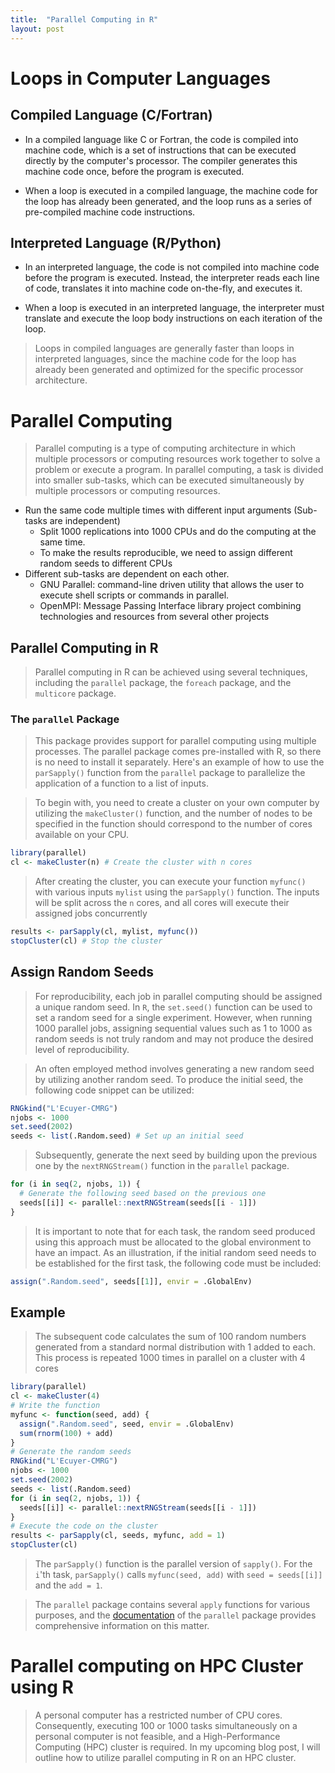 ```yaml
---
title:  "Parallel Computing in R"
layout: post
---
```


# Loops in Computer Languages


## Compiled Language (C/Fortran)


* In a compiled language like C or Fortran, the code is compiled into machine code,
which is a set of instructions that can be executed directly by the
computer's processor. The compiler generates this machine code once,
before the program is executed.


* When a loop is executed in a compiled language,
the machine code for the loop has already been generated, and the loop runs
as a series of pre-compiled machine code instructions.


## Interpreted Language (R/Python)


* In an interpreted language, the code is not compiled into machine code
before the program is executed. Instead, the interpreter reads each line of code,
translates it into machine code on-the-fly, and executes it.


* When a loop is executed in an interpreted language, the interpreter must
translate and execute the loop body instructions on each iteration of the loop.


> Loops in compiled languages are generally faster than loops in interpreted
languages, since the machine code for the loop has already been generated and
optimized for the specific processor architecture.


# Parallel Computing


> Parallel computing is a type of computing architecture in which multiple
 processors or computing resources work together to solve a problem or
 execute a program. In parallel computing, a task is divided into smaller
 sub-tasks, which can be executed simultaneously by multiple processors or
 computing resources.


* Run the same code multiple times with different input arguments (Sub-tasks are independent)
    * Split 1000 replications into 1000 CPUs and do the computing at the same time.
    * To make the results reproducible, we need to assign
      different random seeds to different CPUs
* Different sub-tasks are dependent on each other.
    * GNU Parallel: command-line driven utility that allows the user to
    execute shell scripts or commands in parallel.
    * OpenMPI: Message Passing Interface library project combining
    technologies and resources from several other projects


## Parallel Computing in R


> Parallel computing in R can be achieved using several techniques, including
the `parallel` package, the `foreach` package, and  the `multicore` package.


### The `parallel` Package


> This package provides support for parallel computing using multiple
processes. The parallel package comes pre-installed with R, so there is no need
to install it separately. Here's an example of how to use the `parSapply()`
function from the `parallel` package to parallelize the application of a
function to a list of inputs.


> To begin with, you need to create a cluster on your own computer by
utilizing the `makeCluster()` function, and the number of nodes to be specified
in the function should correspond to the number of cores available on your CPU.


```R
library(parallel)
cl <- makeCluster(n) # Create the cluster with n cores
```

> After creating the cluster, you can execute your function
`myfunc()` with various inputs `mylist` using the `parSapply()` function.
The inputs will be split across the `n` cores, and all cores will execute
their assigned jobs concurrently


```R
results <- parSapply(cl, mylist, myfunc())
stopCluster(cl) # Stop the cluster
```

## Assign Random Seeds


> For reproducibility, each job in parallel computing should be assigned a
unique random seed. In `R`, the `set.seed()` function can be used to set a
random seed for a single experiment. However, when running 1000 parallel jobs,
assigning sequential values such as 1 to 1000 as random seeds is not truly
random and may not produce the desired level of reproducibility.


> An often employed method involves generating a new random seed by utilizing
another random seed. To produce the initial seed, the following code snippet
can be utilized:


```R
RNGkind("L'Ecuyer-CMRG")
njobs <- 1000
set.seed(2002)
seeds <- list(.Random.seed) # Set up an initial seed
```


> Subsequently, generate the next seed by building upon the previous one by the
`nextRNGStream()` function in the `parallel` package.


```R
for (i in seq(2, njobs, 1)) {
  # Generate the following seed based on the previous one
  seeds[[i]] <- parallel::nextRNGStream(seeds[[i - 1]])
}
```

>It is important to note that for each task, the random seed produced using
this approach must be allocated to the global environment to have an impact.
As an illustration, if the initial random seed needs to be established for the
first task, the following code must be included:


```R
assign(".Random.seed", seeds[[1]], envir = .GlobalEnv)
```


## Example


> The subsequent code calculates the sum of 100 random numbers generated from a
standard normal distribution with 1 added to each. This process is repeated 1000
times in parallel on a cluster with 4 cores


```R
library(parallel)
cl <- makeCluster(4)
# Write the function
myfunc <- function(seed, add) {
  assign(".Random.seed", seed, envir = .GlobalEnv)
  sum(rnorm(100) + add)
}
# Generate the random seeds
RNGkind("L'Ecuyer-CMRG")
njobs <- 1000
set.seed(2002)
seeds <- list(.Random.seed)
for (i in seq(2, njobs, 1)) {
  seeds[[i]] <- parallel::nextRNGStream(seeds[[i - 1]])
}
# Execute the code on the cluster
results <- parSapply(cl, seeds, myfunc, add = 1)
stopCluster(cl)
```

> The `parSapply()` function is the parallel version of `sapply()`. For the
`i`'th task, `parSapply()` calls `myfunc(seed, add)` with
`seed = seeds[[i]]` and the `add = 1`.


> The `parallel` package contains several `apply` functions for various purposes,
and the
[documentation](https://www.rdocumentation.org/packages/parallel/versions/3.6.2)
of the `parallel` package provides comprehensive information
on this matter.


# Parallel computing on HPC Cluster using R


> A personal computer has a restricted number of CPU cores. Consequently, executing 100 or
1000 tasks simultaneously on a personal computer is not feasible, and a High-Performance
Computing (HPC) cluster is required. In my upcoming blog post, I will outline how to
utilize parallel computing in R on an HPC cluster.















